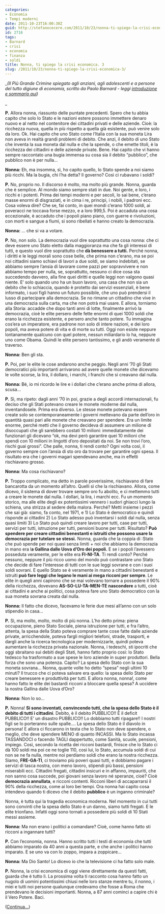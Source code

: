```yaml
---
categories:
- Economia
- Tempi moderni
date: 2011-10-23T16:00:30Z
guid: http://stefanocecere.com/2011/10/23/nonna-ti-spiego-la-crisi-economica-3/
id: 2716
tags:
- Barnard
- crisi
- economia
- finanza
- soldi
title: Nonna, ti spiego la crisi economica. 3
slug: /2011/10/23/nonna-ti-spiego-la-crisi-economica-3/
---
```


__(Il Più Grande Crimine spiegato agli anziani, agli adolescenti e a persone del tutto digiune di economia, scritto da Paolo Barnard - leggi [introduzione e sommario qui](http://stefanocecere.com/2011/10/24/vi-spiego-la-crisi-economica/ "Vi spiego la crisi economica"))_
  
_ 

**P.** Allora nonna, riassunto delle puntate precedenti. Spero che tu abbia capito che solo lo Stato e le nazioni estere possono immettere denaro nuovo e al netto nel contenitore dei cittadini privati e delle aziende. Cioè: la ricchezza nuova, quella in più rispetto a quella già esistente, può venire solo da loro. Ok. Hai capito che uno Stato come l’Italia con la sua moneta Lira non aveva in realtà grandi problemi di debito. Che anzi, il debito di uno Stato che inventa la sua moneta dal nulla e che la spende, o che emette titoli, è la ricchezza dei cittadini e delle aziende private. Bene. Hai capito che vi hanno sempre raccontato una bugia immensa su cosa sia il debito “pubblico”, che pubblico non è per nulla…

**Nonna:** Eh, ma insomma, sì, ho capito quello, lo Stato spende a noi siamo più ricchi. Ma la bugia, chi l’ha detta? Il governo? Così ci rubavano i soldi?

**P.** No, proprio no. Il discorso è molto, ma molto più grande. Nonna, guarda che è semplice. Al mondo siamo sempre stati in due. Noi gente, e loro, i ricchi e i potenti. Prima dei tempi moderni e per secoli, lo sai bene, c’erano masse enormi di disgraziati, e in cima i re, principi, i nobili, i padroni ecc. Cosa voleva dire? Che se, fai conto, in quei mondi c’erano 1000 soldi, ai poveracci ne toccava forse mezzo, e a loro 999,5. Poi è accaduta una cosa eccezionale, è accaduto che i popoli piano piano, con guerre e rivoluzioni, con morti e sangue a fiumi, si sono ribellati e hanno creato la democrazia.

**Nonna:** … che si va a votare.

**P.** No, non solo. La democrazia vuol dire soprattutto una cosa nonna: che ci deve essere uno Stato eletto dalla maggioranza ma che fa gli interessi di tutti, e questo vuol dire soprattutto che **dà benessere a tutti.** Perché nonna, i diritti e le leggi morali sono cose belle, che prima non c’erano, ma se poi noi cittadini siamo schiavi di lavori a due soldi, se siamo indebitati, se abbiamo sempre l’ansia di lavorare come pazzi per sopravvivere e non abbiamo tempo per nulla, se, soprattutto, nessuno ci dice cosa sta succedendo davvero, alla fine quei diritti e quelle leggi non valgono quasi niente. E’ solo quando uno ha un buon lavoro, una casa che non sia un debito che lo schiaccia, quando è protetto dai servizi essenziali, è bene informato, i suoi figli hanno un futuro possibile, che uno può prendersi il lusso di partecipare alla democrazia. Se no rimane un cittadino che vive in una democrazia sulla carta, ma che non potrà mai usare. E allora, torniamo alla Storia: accadde che dopo tanti anni di lotte, finalmente arrivò la democrazia, cioè le elite persero delle fette enormi di quei 1000 soldi che erano la ricchezza esistente, e persero anche tanto potere. Tu immagina cos’era un imperatore, era padrone non solo di intere nazioni, e dei loro popoli, ma aveva potere di vita e di morte su tutti. Oggi non esiste neppure lontanamente qualcuno con quel potere, nessun miliardario lo ha, neppure uno come Obama. Quindi le elite persero tantissimo, e gli andò veramente di traverso.

**Nonna:** Ben gli sta.

**P.** Poi, per le elite le cose andarono anche peggio. Negli anni ’70 gli Stati democratici più importanti arrivarono ad avere quelle monete che dicevamo le volte scorse, la lira, il dollaro, i marchi, i franchi che si creavano dal nulla.

**Nonna:** Bè, io mi ricordo le lire e i dollari che c’erano anche prima di allora, scusa…

**P.** Sì, ma ripeto: dagli anni ’70 in poi, grazie a degli accordi internazionali, fu deciso che gli Stati potevano creare le monete moderne dal nulla, inventandosele. Prima era diverso. Le stesse monete potevano essere create solo se contemporaneamente i governi mettevano da parte dell’oro in quantità quasi pari alle monete che creavano per spendere. Era un limite enorme, perché metti che il governo decideva di assumere un milione di disoccupati che gli sarebbero costati 10 milioni: immediatamente dei funzionari gli dicevano “ok, ma devi però garantire quei 10 milioni che spendi con 10 milioni in lingotti d’oro depositati da noi. Se non trovi l’oro, rischi guai grossi”. Che palle, nonna, ti rendi conto? Ogni volta così, il governo sempre con l’ansia di sto oro da trovare per garantire ogni spesa. Il risultato era che i governi magari spendevano anche, ma in effetti rischiavano grosso.

**Nonna:** Ma cosa rischiavano?

**P.** Troppo complicato, ma detto in parole poverissime, rischiavano di fare bancarotta da un momento all’altro. Quelli sì che la rischiavano. Allora, come dicevo, il sistema di dover trovare sempre oro fu abolito, e ci mettemmo tutti a creare le monete dal nulla. I dollari, la lira, i marchi ecc. Fu un momento storico, ma alle elite degli ex potentissimi vennero i sudori ghiacci lungo la schiena, una strizza al sedere della malora. Perché? Metti insieme i pezzi che sai già: siamo, fa conto, nel 1971, e 1) Lo Stato è democratico e quindi risponde ai cittadini 2) Lo Stato adesso può inventarsi i soldi dal nulla, senza quasi limiti 3) Lo Stato può quindi creare lavoro per tutti, case per tutti, servizi per tutti, istruzione per tutti, pensioni buone per tutti. Risultato? **Può spendere per creare cittadini benestanti e istruiti che possono usare la democrazia per tutelare se stessi.** Nonna, guarda che la coppia di :Stato che può spende per noi quasi senza limiti + noi che abbiamo la democrazia in mano era l**a Gallina dalle Uova d’Oro dei popoli.** E se i popoli l’avessero posseduta veramente, per le elite era **FI-NI-TA**. Ti rendi conto? Perché nessuno, neppure il più ricco uomo del mondo può contrastare uno Stato che decide di fare l’interesse di tutti con le sue leggi sovrane e con i suoi soldi sovrani. E quello Stato se è veramente in mano a cittadini benestanti e istruiti **può fare leggi che legano le mani ai mega ricconi per sempre**. Le elite in quegli anni capirono che se mai volevano tornare a possedere il 90% della ricchezza, dovevano **AS-SO-LU-TA-MEN-TE nascondere** a tutti, cioè ai cittadini e anche ai politici, cosa poteva fare uno Stato democratico con la sua moneta sovrana creata dal nulla.

**Nonna:** Il fatto che dicevo, facevamo le ferie due mesi all’anno con un solo stipendio in casa…

**P.** Sì, ma molto, molto, molto di più nonna. L’ho detto prima: piena occupazione, pieno Stato Sociale, piena istruzione per tutti, e fra l’altro, attenta, la spesa della Stato poteva comprare tante cose fatte dalle aziende private, arricchendole, poteva fargli migliori telefoni, strade, trasporti, e dargli anche la ricerca tecnologica per modernizzarle, quindi poteva aumentare la ricchezza privata nazionale. Nonna, i tedeschi, sti ipocriti che oggi sbraitano sui debiti degli Stati, hanno fatto proprio così: lo Stato tedesco ha trasformato a sue spese le loro aziende in super produttori. Bella forza che sono una potenza. Capito? La spesa dello Stato con la sua moneta sovrana… Nonna, quante volte ho detto “spesa” negli ultimi 10 minuti? Il trucco che ci poteva salvare era quello: la spesa dello Stato per creare benessere e produttività per tutti. E allora nonna, nonna!, come hanno fatto le elite dei bastardi ricconi a bloccare quella spesa? A uccidere la nostra Gallina dalle Uova d’Oro?

**Nonna:** Non lo so…

**P.** Nonna! **Si sono inventati, convincendo tutti, che la spesa dello Stato è il debito di tutti i cittadini**. Debito, è il debito PUBBLICO!! È il deficit PUBBLICO!! E’ un disastro PUBBLICO!! Lo dobbiamo tutti ripagare!! I nostri figli se lo porteranno sulle spalle…. La spesa dello Stato è il diavolo in persona! E allora ci ficcarono in testa che lo Stato non deve spendere, o meglio, che deve spendere MENO di quanto INCASSI. Ma lo Stato incassa TASSANDOCI o facendo TAGLI dappertutto, come Sanità, scuole, pensioni, impiego. Così, secondo la ricetta dei ricconi bastardi, finisce che lo Stato ci dà 100 soldi ma poi ce ne toglie 110, così lui, lo Stato, accumula soldi di cui non se ne fa nulla, mentre noi perdiamo soldi che erano la nostra ricchezza. Siamo, **FRE-GA-TI**, ci troviamo più poveri quasi tutti, e dobbiamo pagare i servizi di tasca nostra, con meno lavoro, stipendi più bassi, pensioni miserabili ecc. Cittadini fregati, cittadini insicuri e in affanno, impauriti, che non sanno cosa succede, poi giovani senza lavoro né speranze, cioè? Cioè **democrazia annullata**, e ricconi contenti. Ricconi liberi di accaparrarsi il 90% della ricchezza, come ai loro bei tempi. Ora nonna hai capito cosa intendevo quando ti dicevo che il debito **pubblico** è un inganno criminale?

Nonna, è tutta qui la tragedia economica moderna. Nel momento in cui tutti sono convinti che la spesa dello Stato è un danno, siamo tutti fregati. E le elite trionfano. Infatti oggi sono tornati a possedere più soldi di 10 Stati messi assieme.

**Nonna:** Ma non erano i politici a comandare? Cioè, come hanno fatto sti ricconi a ingannare tutti?

**P.** Con l’economia, nonna. Hanno scritto tutti i testi di economia che tutti abbiamo imparato da 40 anni a questa parte, e che anche i politici hanno imparato. E se uno va con lo zoppo, impara a zoppicare…

**Nonna:** Ma Dio Santo! Lo dicevo io che la televisione ci ha fatto solo male.

**P.** Nonna, la crisi economica di oggi viene direttamente da questi fatti, guarda che è tutto lì. La prossima volta ti racconto cosa hanno fatto un nugolo di uomini potentissimi chiusi nelle loro stanze mentre tu, il nonno, i miei e tutti noi persone qualunque credevamo che fosse a Roma che prendevano le decisioni importanti. Nonna, a 87 anni cominci a capire chi è il Vero Potere. Baci.

([Continua…](http://stefanocecere.com/2011/10/23/nonna-ti-spiego-la-crisi-economica-4/ "Nonna, ti spiego la crisi economica. 4"))